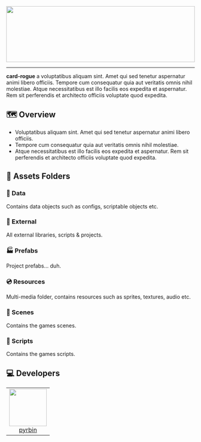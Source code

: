 <img id="#logo" src="https://via.placeholder.com/300x150" width="100%" height="150">

---

**card-rogue** a voluptatibus aliquam sint. Amet qui sed tenetur aspernatur animi libero officiis. Tempore cum consequatur quia aut veritatis omnis nihil molestiae. Atque necessitatibus est illo facilis eos expedita et aspernatur. Rem sit perferendis et architecto officiis voluptate quod expedita.

## 🗺️ Overview

- Voluptatibus aliquam sint. Amet qui sed tenetur aspernatur animi libero officiis.
- Tempore cum consequatur quia aut veritatis omnis nihil molestiae.
- Atque necessitatibus est illo facilis eos expedita et aspernatur. Rem sit perferendis et architecto officiis voluptate quod expedita.

## 📁 Assets Folders

### 💾 Data

Contains data objects such as configs, scriptable objects etc.

### 🚀 External

All external libraries, scripts & projects.

### 🏭 Prefabs

Project prefabs... duh.

### 💿 Resources

Multi-media folder, contains resources such as sprites, textures, audio etc.

### 🎥 Scenes

Contains the games scenes.

### 📜 Scripts

Contains the games scripts.

## 💻 Developers

<table>
  <tbody>
    <tr>
      <td align="center" valign="top">
        <a href="https://github.com/pyrbin">
            <img width="100" height="100" src="https://github.com/pyrbin.png?s=100">
            <br>
            pyrbin
        </a>
      </td>
    </tr>
  </tbody>
</table>
